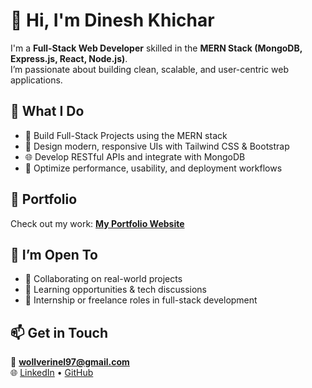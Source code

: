 # 👋 Hi, I'm Dinesh Khichar

I'm a **Full-Stack Web Developer** skilled in the **MERN Stack (MongoDB, Express.js, React, Node.js)**.  
I’m passionate about building clean, scalable, and user-centric web applications.

## 💼 What I Do
- 🔨 Build Full-Stack Projects using the MERN stack
- 🎨 Design modern, responsive UIs with Tailwind CSS & Bootstrap
- 🌐 Develop RESTful APIs and integrate with MongoDB
- 🚀 Optimize performance, usability, and deployment workflows

## 📁 Portfolio
Check out my work: [**My Portfolio Website**](https://dineshportfolios.site/)  

## 🤝 I’m Open To
- 💬 Collaborating on real-world projects
- 🧠 Learning opportunities & tech discussions
- 🌟 Internship or freelance roles in full-stack development

## 📫 Get in Touch
📧 **wollverinel97@gmail.com**  
🌐 [LinkedIn](https://www.linkedin.com/in/dinesh-khichar-5265b4282/) • [GitHub](https://github.com/dineshkhichar569)
